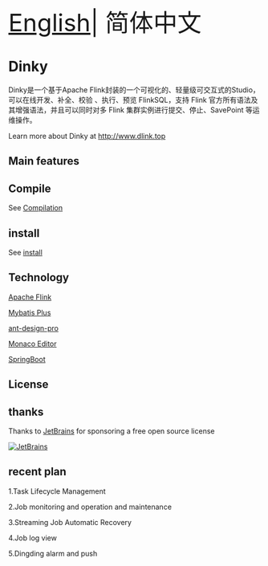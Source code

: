 <font size=7>[English](README.en-US.md)| 简体中文</font>
# Dinky 
Dinky是一个基于Apache Flink封装的一个可视化的、轻量级可交互式的Studio，可以在线开发、补全、校验 、执行、预览 FlinkSQL，支持 Flink 官方所有语法及其增强语法，并且可以同时对多 Flink 集群实例进行提交、停止、SavePoint 等运维操作。

Learn more about Dinky at http://www.dlink.top

## Main features
## Compile  
See [Compilation](https://github.com/DataLinkDC/dlink/blob/dev/docs/zh-CN/quick_start/build.md)
## install
See [install](https://github.com/DataLinkDC/dlink/blob/dev/docs/zh-CN/quick_start/deploy.md)
## Technology
[Apache Flink](https://github.com/apache/flink)

[Mybatis Plus](https://github.com/baomidou/mybatis-plus)

[ant-design-pro](https://github.com/ant-design/ant-design-pro)

[Monaco Editor](https://github.com/Microsoft/monaco-editor)

[SpringBoot]()

## License
## thanks
Thanks to [JetBrains](https://www.jetbrains.com/?from=dlink) for sponsoring a free open source license

[![JetBrains](https://gitee.com/DataLinkDC/dlink/raw/main/dlink-doc/images/main/jetbrains.svg)](https://www.jetbrains.com/?from=dlink)

## recent plan

1.Task Lifecycle Management

2.Job monitoring and operation and maintenance

3.Streaming Job Automatic Recovery

4.Job log view

5.Dingding alarm and push
